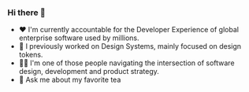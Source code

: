 ### Hi there 👋

- ❤️ I'm currently accountable for the Developer Experience of global enterprise software used by millions.
- 🔭 I previously worked on Design Systems, mainly focused on design tokens.
- 👨‍💻 I'm one of those people navigating the intersection of software design, development and product strategy.
- 💬 Ask me about my favorite tea
